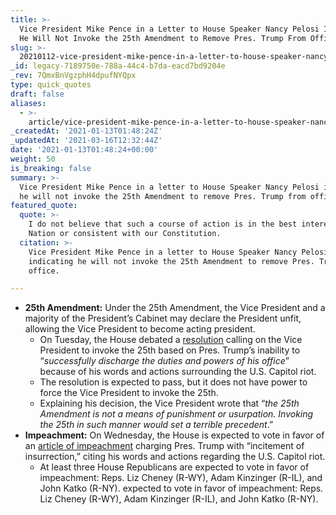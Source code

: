 ```yaml
---
title: >-
  Vice President Mike Pence in a Letter to House Speaker Nancy Pelosi Indicating
  He Will Not Invoke the 25th Amendment to Remove Pres. Trump From Office.
slug: >-
  20210112-vice-president-mike-pence-in-a-letter-to-house-speaker-nancy-pelosi-indicating-he-will-not-invoking-the-25th-amendment-to-remove-the-president-from-office
_id: legacy-7189750e-788a-44c4-b7da-eacd7bd9204e
_rev: 7QmxBnVgzphH4dpufNYQpx
type: quick_quotes
draft: false
aliases:
  - >-
    article/vice-president-mike-pence-in-a-letter-to-house-speaker-nancy-pelosi-indicating-he-will-not-invoking-the-25th-amendment-to-remove-the-president-from-office/
_createdAt: '2021-01-13T01:48:24Z'
_updatedAt: '2021-03-16T12:32:44Z'
date: '2021-01-13T01:48:24+00:00'
weight: 50
is_breaking: false
summary: >-
  Vice President Mike Pence in a letter to House Speaker Nancy Pelosi indicating
  he will not invoke the 25th Amendment to remove Pres. Trump from office.
featured_quote:
  quote: >-
    I do not believe that such a course of action is in the best interest of our
    Nation or consistent with our Constitution.
  citation: >-
    Vice President Mike Pence in a letter to House Speaker Nancy Pelosi
    indicating he will not invoke the 25th Amendment to remove Pres. Trump from
    office.

---
```

* **25th Amendment:** Under the 25th Amendment, the Vice President and a majority of the President’s Cabinet may declare the President unfit, allowing the Vice President to become acting president.
  * On Tuesday, the House debated a [resolution](https://www.speaker.gov/sites/speaker.house.gov/files/1.10.21_25thAmendmentResolution%5BFOR%20INTRO%5D.pdf) calling on the Vice President to invoke the 25th based on Pres. Trump’s inability to “_successfully discharge the duties and powers of his office_” because of his words and actions surrounding the U.S. Capitol riot.
  * The resolution is expected to pass, but it does not have power to force the Vice President to invoke the 25th.
  * Explaining his decision, the Vice President wrote that “_the 25th Amendment is not a means of punishment or usurpation. Invoking the 25th in such manner would set a terrible precedent_.”
* **Impeachment:** On Wednesday, the House is expected to vote in favor of an [article of impeachment](https://int.nyt.com/data/documenttools/articles-impeachment-trump-xml/b0422e292cebafda/full.pdf) charging Pres. Trump with “incitement of insurrection,” citing his words and actions regarding the U.S. Capitol riot.
  * At least three House Republicans are expected to vote in favor of impeachment: Reps. Liz Cheney (R-WY), Adam Kinzinger (R-IL), and John Katko (R-NY). expected to vote in favor of impeachment: Reps. Liz Cheney (R-WY), Adam Kinzinger (R-IL), and John Katko (R-NY).